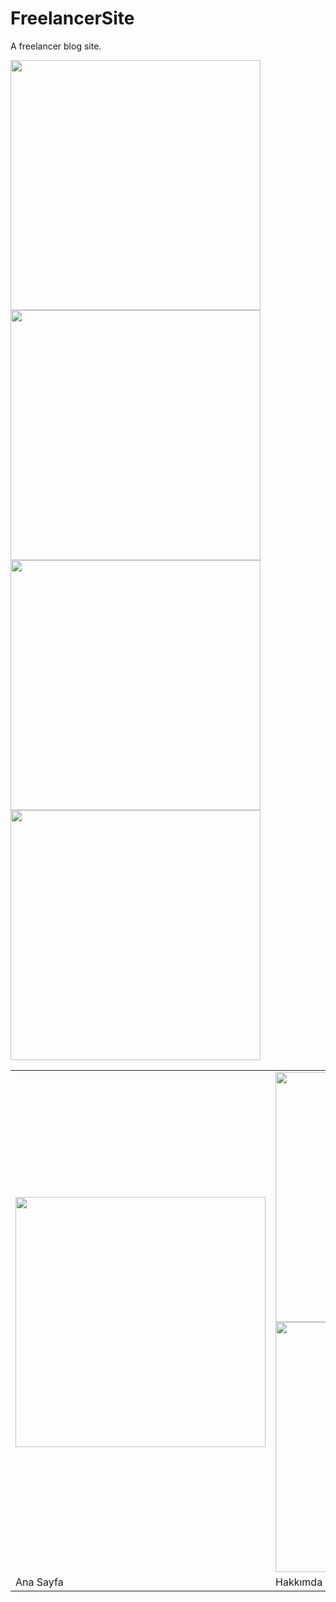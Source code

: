 # FreelancerSite
A freelancer blog  site.


<img src="https://i.hizliresim.com/3ix35qb.jpg" width="400" />
<img src="https://i.hizliresim.com/tnk8g4f.jpg" width="400" />
<img src="https://i.hizliresim.com/2jmpz6b.jpg" width="400" />
<img src="https://i.hizliresim.com/sbr4isz.jpg" width="400" />
<table>
  <tr>
    <td><img src="https://i.hizliresim.com/61m2iw0.jpg" width="400" /></td>
    <td>
      <img src="https://i.hizliresim.com/3ix35qb.jpg" width="400" />
      <img src="https://i.hizliresim.com/tnk8g4f.jpg" width="400" />
    </td>
    <td><img src="https://i.hizliresim.com/2jmpz6b.jpg" width="400" /></td>
    <td><img src="https://i.hizliresim.com/sbr4isz.jpg" width="400" /></td>
    
  </tr>
  <tr>
    <td>Ana Sayfa</td>
    <td>Hakkımda Sayfası</td>
    <td>Projelerim Sayfası</td>
    <td>İletişim Sayfası</td>
  </tr>
</table>
